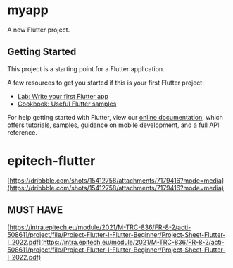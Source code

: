 # myapp

A new Flutter project.

## Getting Started

This project is a starting point for a Flutter application.

A few resources to get you started if this is your first Flutter project:

- [Lab: Write your first Flutter app](https://flutter.dev/docs/get-started/codelab)
- [Cookbook: Useful Flutter samples](https://flutter.dev/docs/cookbook)

For help getting started with Flutter, view our
[online documentation](https://flutter.dev/docs), which offers tutorials,
samples, guidance on mobile development, and a full API reference.
# epitech-flutter


[https://dribbble.com/shots/15412758/attachments/7179416?mode=media](https://dribbble.com/shots/15412758/attachments/7179416?mode=media)


## MUST HAVE 

[https://intra.epitech.eu/module/2021/M-TRC-836/FR-8-2/acti-508611/project/file/Project-Flutter-I-Flutter-Beginner/Project-Sheet-Flutter-I_2022.pdf](https://intra.epitech.eu/module/2021/M-TRC-836/FR-8-2/acti-508611/project/file/Project-Flutter-I-Flutter-Beginner/Project-Sheet-Flutter-I_2022.pdf)